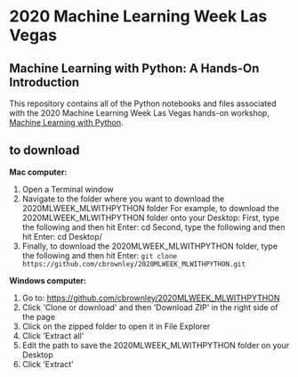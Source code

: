 # 2020 Machine Learning Week Las Vegas

## Machine Learning with Python: A Hands-On Introduction

This repository contains all of the Python notebooks and files associated with the 2020 Machine Learning Week Las Vegas hands-on workshop, [Machine Learning with Python](https://www.predictiveanalyticsworld.com/machinelearningweek/workshops/machine-learning-with-python-a-hands-on-introduction/).


## to download

**Mac computer:**

1. Open a Terminal window
2. Navigate to the folder where you want to download the 2020MLWEEK_MLWITHPYTHON folder
    For example, to download the 2020MLWEEK_MLWITHPYTHON folder onto your Desktop:
        First, type the following and then hit Enter: cd
        Second, type the following and then hit Enter: cd Desktop/
3. Finally, to download the 2020MLWEEK_MLWITHPYTHON folder, type the following and then hit Enter:
    `git clone https://github.com/cbrownley/2020MLWEEK_MLWITHPYTHON.git`

**Windows computer:**

1. Go to: https://github.com/cbrownley/2020MLWEEK_MLWITHPYTHON
2. Click 'Clone or download' and then 'Download ZIP' in the right side of the page
3. Click on the zipped folder to open it in File Explorer
4. Click 'Extract all'
5. Edit the path to save the 2020MLWEEK_MLWITHPYTHON folder on your Desktop
6. Click 'Extract'
